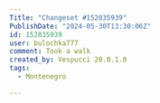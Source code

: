 ```yaml
---
Title: "Changeset #152035939"
PublishDate: "2024-05-30T13:30:06Z"
id: 152035939
user: bulochka777
comment: Took a walk
created_by: Vespucci 20.0.1.0
tags:
  - Montenegro

---
```

